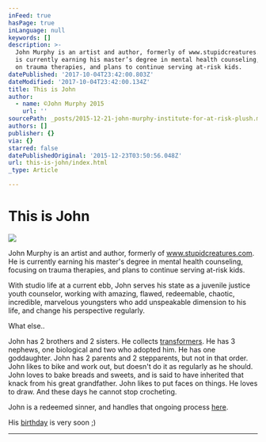 ```yaml
---
inFeed: true
hasPage: true
inLanguage: null
keywords: []
description: >-
  John Murphy is an artist and author, formerly of www.stupidcreatures.com. He
  is currently earning his master’s degree in mental health counseling, focusing
  on trauma therapies, and plans to continue serving at-risk kids.
datePublished: '2017-10-04T23:42:00.803Z'
dateModified: '2017-10-04T23:42:00.134Z'
title: This is John
author:
  - name: ©John Murphy 2015
    url: ''
sourcePath: _posts/2015-12-21-john-murphy-institute-for-at-risk-plush.md
authors: []
publisher: {}
via: {}
starred: false
datePublishedOriginal: '2015-12-23T03:50:56.048Z'
url: this-is-john/index.html
_type: Article

---
```

# This is John
![](https://s3-us-west-2.amazonaws.com/the-grid-img/p/36ff7c40d8ed0c87d65577bbf6ee98dcdb0cd7d8.jpg)

John Murphy is an artist and author, formerly of www.stupidcreatures.com. He is currently earning his master's degree in mental health counseling, focusing on trauma therapies, and plans to continue serving at-risk kids.

With studio life at a current ebb, John serves his state as a juvenile justice youth counselor, working with amazing, flawed, redeemable, chaotic, incredible, marvelous youngsters who add unspeakable dimension to his life, and change his perspective regularly.

What else..

John has 2 brothers and 2 sisters. He collects [transformers][0]. He has 3 nephews, one biological and two who adopted him. He has one goddaughter. John has 2 parents and 2 stepparents, but not in that order. John likes to bike and work out, but doesn't do it as regularly as he should. John loves to bake breads and sweets, and is said to have inherited that knack from his great grandfather. John likes to put faces on things. He loves to draw. And these days he cannot stop crocheting.

John is a redeemed sinner, and handles that ongoing process [here][1].

His [birthday][2] is very soon ;)

---



[0]: https://tfsource.com/
[1]: https://www.firstrpcdurham.org/
[2]: https://www.amazon.com/gp/registry/wishlist/YBGTYLJCP4GR/ref=nav_wishlist_lists_1